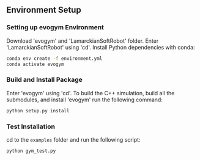 ## Environment Setup
### Setting up evogym Environment
Download 'evogym' and 'LamarckianSoftRobot' folder.
Enter 'LamarckianSoftRobot' using 'cd'.
Install Python dependencies with conda:
```bash
conda env create -f environment.yml
conda activate evogym
```
### Build and Install Package
Enter 'evogym' using 'cd'.
To build the C++ simulation, build all the submodules, and install 'evogym' run the following command:
```bash
python setup.py install
```
### Test Installation
cd to the `examples` folder and run the following script:
```shell
python gym_test.py
```

